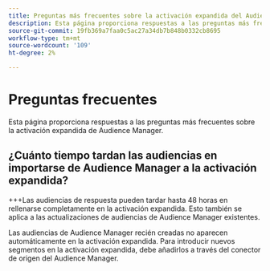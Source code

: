 ```yaml
---
title: Preguntas más frecuentes sobre la activación expandida del Audience Manager
description: Esta página proporciona respuestas a las preguntas más frecuentes sobre la activación expandida de Audience Manager.
source-git-commit: 19fb369a7faa0c5ac27a34db7b848b0332cb8695
workflow-type: tm+mt
source-wordcount: '109'
ht-degree: 2%

---
```



# Preguntas frecuentes

Esta página proporciona respuestas a las preguntas más frecuentes sobre la activación expandida de Audience Manager.

## ¿Cuánto tiempo tardan las audiencias en importarse de Audience Manager a la activación expandida?

+++Las audiencias de respuesta pueden tardar hasta 48 horas en rellenarse completamente en la activación expandida. Esto también se aplica a las actualizaciones de audiencias de Audience Manager existentes.

Las audiencias de Audience Manager recién creadas no aparecen automáticamente en la activación expandida. Para introducir nuevos segmentos en la activación expandida, debe añadirlos a través del conector de origen del Audience Manager.


